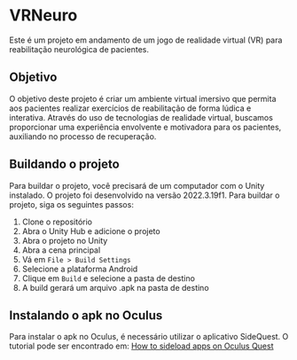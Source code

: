 # VRNeuro

Este é um projeto em andamento de um jogo de realidade virtual (VR) para reabilitação neurológica de pacientes.

## Objetivo

O objetivo deste projeto é criar um ambiente virtual imersivo que permita aos pacientes realizar exercícios de reabilitação de forma lúdica e interativa. Através do uso de tecnologias de realidade virtual, buscamos proporcionar uma experiência envolvente e motivadora para os pacientes, auxiliando no processo de recuperação.

## Buildando o projeto

Para buildar o projeto, você precisará de um computador com o Unity instalado. O projeto foi desenvolvido na versão 2022.3.19f1. Para buildar o projeto, siga os seguintes passos:

1. Clone o repositório
2. Abra o Unity Hub e adicione o projeto
3. Abra o projeto no Unity
4. Abra a cena principal
5. Vá em `File > Build Settings`
6. Selecione a plataforma Android
7. Clique em `Build` e selecione a pasta de destino
8. A build gerará um arquivo .apk na pasta de destino

## Instalando o apk no Oculus

Para instalar o apk no Oculus, é necessário utilizar o aplicativo SideQuest. O tutorial pode ser encontrado em: [How to sideload apps on Oculus Quest](https://www.androidcentral.com/how-sideload-apps-oculus-quest)
